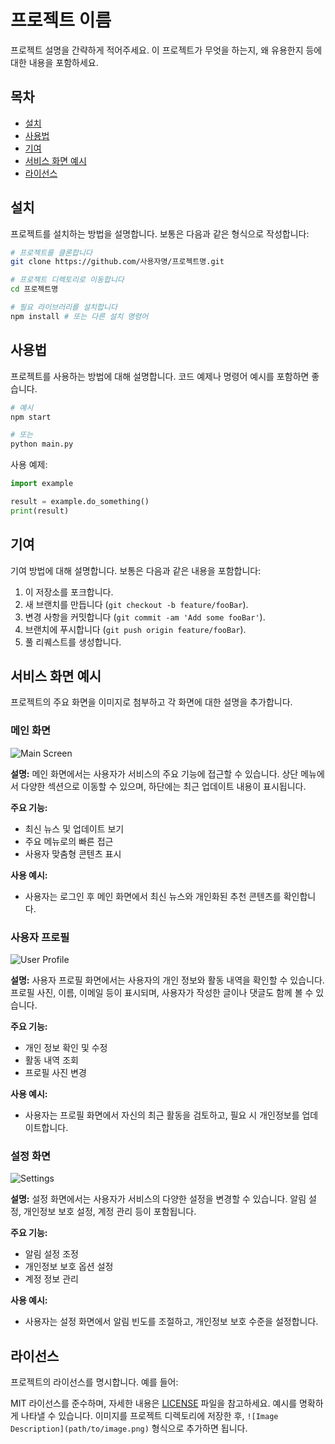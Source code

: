 # 프로젝트 이름

프로젝트 설명을 간략하게 적어주세요. 이 프로젝트가 무엇을 하는지, 왜 유용한지 등에 대한 내용을 포함하세요.

## 목차

- [설치](#설치)
- [사용법](#사용법)
- [기여](#기여)
- [서비스 화면 예시](#서비스-화면-예시)
- [라이선스](#라이선스)

## 설치

프로젝트를 설치하는 방법을 설명합니다. 보통은 다음과 같은 형식으로 작성합니다:

```bash
# 프로젝트를 클론합니다
git clone https://github.com/사용자명/프로젝트명.git

# 프로젝트 디렉토리로 이동합니다
cd 프로젝트명

# 필요 라이브러리를 설치합니다
npm install # 또는 다른 설치 명령어
```

## 사용법

프로젝트를 사용하는 방법에 대해 설명합니다. 코드 예제나 명령어 예시를 포함하면 좋습니다.

```bash
# 예시
npm start

# 또는
python main.py
```

사용 예제:

```python
import example

result = example.do_something()
print(result)
```

## 기여

기여 방법에 대해 설명합니다. 보통은 다음과 같은 내용을 포함합니다:

1. 이 저장소를 포크합니다.
2. 새 브랜치를 만듭니다 (`git checkout -b feature/fooBar`).
3. 변경 사항을 커밋합니다 (`git commit -am 'Add some fooBar'`).
4. 브랜치에 푸시합니다 (`git push origin feature/fooBar`).
5. 풀 리퀘스트를 생성합니다.

## 서비스 화면 예시

프로젝트의 주요 화면을 이미지로 첨부하고 각 화면에 대한 설명을 추가합니다.

### 메인 화면

![Main Screen](path/to/main_screen.png)

**설명:**
메인 화면에서는 사용자가 서비스의 주요 기능에 접근할 수 있습니다. 상단 메뉴에서 다양한 섹션으로 이동할 수 있으며, 하단에는 최근 업데이트 내용이 표시됩니다.

**주요 기능:**
- 최신 뉴스 및 업데이트 보기
- 주요 메뉴로의 빠른 접근
- 사용자 맞춤형 콘텐츠 표시

**사용 예시:**
- 사용자는 로그인 후 메인 화면에서 최신 뉴스와 개인화된 추천 콘텐츠를 확인합니다.

### 사용자 프로필

![User Profile](path/to/user_profile.png)

**설명:**
사용자 프로필 화면에서는 사용자의 개인 정보와 활동 내역을 확인할 수 있습니다. 프로필 사진, 이름, 이메일 등이 표시되며, 사용자가 작성한 글이나 댓글도 함께 볼 수 있습니다.

**주요 기능:**
- 개인 정보 확인 및 수정
- 활동 내역 조회
- 프로필 사진 변경

**사용 예시:**
- 사용자는 프로필 화면에서 자신의 최근 활동을 검토하고, 필요 시 개인정보를 업데이트합니다.

### 설정 화면

![Settings](path/to/settings.png)

**설명:**
설정 화면에서는 사용자가 서비스의 다양한 설정을 변경할 수 있습니다. 알림 설정, 개인정보 보호 설정, 계정 관리 등이 포함됩니다.

**주요 기능:**
- 알림 설정 조정
- 개인정보 보호 옵션 설정
- 계정 정보 관리

**사용 예시:**
- 사용자는 설정 화면에서 알림 빈도를 조절하고, 개인정보 보호 수준을 설정합니다.

## 라이선스

프로젝트의 라이선스를 명시합니다. 예를 들어:

MIT 라이선스를 준수하며, 자세한 내용은 [LICENSE](LICENSE) 파일을 참고하세요. 예시를 명확하게 나타낼 수 있습니다. 이미지를 프로젝트 디렉토리에 저장한 후, `![Image Description](path/to/image.png)` 형식으로 추가하면 됩니다.